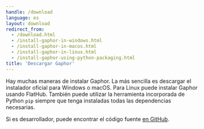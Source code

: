 ```yaml
---
handle: /download
language: es
layout: download
redirect_from:
  - /download.html
  - /install-gaphor-in-windows.html
  - /install-gaphor-in-macos.html
  - /install-gaphor-in-linux.html
  - /install-gaphor-using-python-packaging.html
title: 'Descargar Gaphor'
---
```


Hay muchas maneras de instalar Gaphor. La más sencilla es descargar el
instalador oficial para Windows o macOS. Para Linux puede instalar Gaphor
usando FlatHub.  También puede utilizar la herramienta incorporada de Python
`pip` siempre que tenga instaladas todas las dependencias necesarias.

Si es desarrollador, puede encontrar el código fuente [en
GitHub](https://github.com/gaphor/gaphor).
